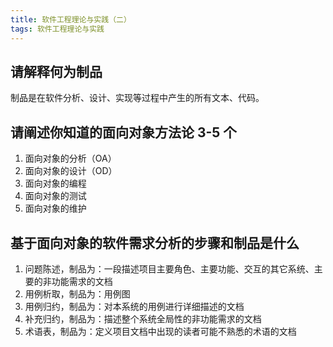 ```yaml
---
title: 软件工程理论与实践（二）
tags: 软件工程理论与实践
---
```


## 请解释何为制品

制品是在软件分析、设计、实现等过程中产生的所有文本、代码。

## 请阐述你知道的面向对象方法论 3-5 个

1. 面向对象的分析（OA）
2. 面向对象的设计（OD）
3. 面向对象的编程
4. 面向对象的测试
5. 面向对象的维护

## 基于面向对象的软件需求分析的步骤和制品是什么

1. 问题陈述，制品为：一段描述项目主要角色、主要功能、交互的其它系统、主要的非功能需求的文档
2. 用例析取，制品为：用例图
3. 用例归约，制品为：对本系统的用例进行详细描述的文档
4. 补充归约，制品为：描述整个系统全局性的非功能需求的文档
5. 术语表，制品为：定义项目文档中出现的读者可能不熟悉的术语的文档
